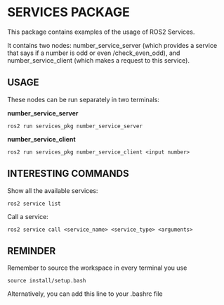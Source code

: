 # SERVICES PACKAGE

This package contains examples of the usage of ROS2 Services.

It contains two nodes: number_service_server (which provides a service that says if a number is odd or even /check_even_odd), and number_service_client (which makes a request to this service).

## USAGE

These nodes can be run separately in two terminals:

**number_service_server**

```
ros2 run services_pkg number_service_server
```

**number_service_client**

```
ros2 run services_pkg number_service_client <input number>
```

## INTERESTING COMMANDS

Show all the available services:
```
ros2 service list
```

Call a service:
```
ros2 service call <service_name> <service_type> <arguments>
```

## REMINDER

Remember to source the workspace in every terminal you use

```
source install/setup.bash
```

Alternatively, you can add this line to your .bashrc file

